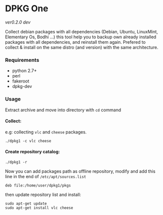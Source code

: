 # DPKG One

*ver0.2.0 dev*

Collect debian packages with all dependencies (Debian, Ubuntu, LinuxMint, Elementary Os, Bodhi ...)
this tool help you to backup own already installed packages with all dependencies, 
and reinstall them again.
Prefered to collect & install on the same distro (and version) with the same architecture.


### Requirements

- python 2.7+
- perl
- fakeroot
- dpkg-dev

### Usage

Extract archive and move into directory with `cd` command

#### Collect:

e.g: collecting `vlc` and `cheese` packages.

	./dpkg1 -c vlc cheese


#### Create repository catalog:

	./dpkg1 -r

Now you can add packages path as offline repository, modify and add this line in the end of `/etc/apt/sources.list`
    
	deb file:/home/user/dpkg1/pkgs


then update repository list and install:

	sudo apt-get update
	sudo apt-get install vlc cheese 

